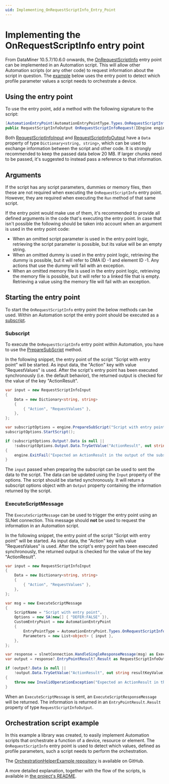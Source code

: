 ```yaml
---
uid: Implementing_OnRequestScriptInfo_Entry_Point
---
```


# Implementing the OnRequestScriptInfo entry point

From DataMiner 10.5.7/10.6.0 <!-- RN 42969 --> onwards, the [OnRequestScriptInfo](xref:Skyline.DataMiner.Automation.AutomationEntryPointType.Types.OnRequestScriptInfo) entry point can be implemented in an Automation script. This will allow other Automation scripts (or any other code) to request information about the script in question. The [example](#orchestration-script-example) below uses the entry point to detect which profile parameter values a script needs to orchestrate a device.

## Using the entry point

To use the entry point, add a method with the following signature to the script:

```csharp
[AutomationEntryPoint(AutomationEntryPointType.Types.OnRequestScriptInfo)]
public RequestScriptInfoOutput OnRequestScriptInfoRequest(IEngine engine, RequestScriptInfoInput inputData)
```

Both [RequestScriptInfoInput](xref:Skyline.DataMiner.Net.Automation.RequestScriptInfoInput) and [RequestScriptInfoOutput](xref:Skyline.DataMiner.Net.Automation.RequestScriptInfoOutput) have a `Data` property of type `Dictionary<string, string>`, which can be used to exchange information between the script and other code. It is strongly recommended to keep the passed data below 20 MB. If larger chunks need to be passed, it's suggested to instead pass a reference to that information.

## Arguments

If the script has any script parameters, dummies or memory files, then these are not required when executing the `OnRequestScriptInfo` entry point. However, they are required when executing the `Run` method of that same script.

If the entry point would make use of them, it's recommended to provide all defined arguments in the code that's executing the entry point. In case that isn't possible the following should be taken into account when an argument is used in the entry point code:

- When an omitted script parameter is used in the entry point logic, retrieving the script parameter is possible, but its value will be an empty string.
- When an omitted dummy is used in the entry point logic, retrieving the dummy is possible, but it will refer to DMA ID -1 and element ID -1. Any actions that use the dummy will fail with an exception.
- When an omitted memory file is used in the entry point logic, retrieving the memory file is possible, but it will refer to a linked file that is empty. Retrieving a value using the memory file will fail with an exception.

## Starting the entry point

To start the `OnRequestScriptInfo` entry point the below methods can be used. Within an Automation script the entry point should be executed as a [subscript](#subscript).

### Subscript

To execute the `OnRequestScriptInfo` entry point within Automation, you have to use the [PrepareSubScript](xref:Skyline.DataMiner.Automation.Engine.PrepareSubScript(System.String,Skyline.DataMiner.Net.Automation.RequestScriptInfoInput)) method.

In the following snippet, the entry point of the script "Script with entry point" will be started. As input data, the "Action" key with value "RequestValues" is used. After the script's entry point has been executed synchronously (i.e. the default behavior), the returned output is checked for the value of the key "ActionResult".

```csharp
var input = new RequestScriptInfoInput
{
    Data = new Dictionary<string, string>
    {
        { "Action", "RequestValues" },
    },
};

var subscriptOptions = engine.PrepareSubScript("Script with entry point", input);
subscriptOptions.StartScript();

if (subscriptOptions.Output?.Data is null ||
    !subscriptOptions.Output.Data.TryGetValue("ActionResult", out string resultKeyValue))
{
    engine.ExitFail("Expected an ActionResult in the output of the subscript.");
}
```

The `input` passed when preparing the subscript can be used to sent the data to the script. The data can be updated using the `Input` property of the options. The script should be started synchronously. It will return a subscript options object with an `Output` property containing the information returned by the script.

### ExecuteScriptMessage

The `ExecuteScriptMessage` can be used to trigger the entry point using an SLNet connection. This message should **not** be used to request the information in an Automation script.

In the following snippet, the entry point of the script "Script with entry point" will be started. As input data, the "Action" key with value "RequestValues" is used. After the script's entry point has been executed synchronously, the returned output is checked for the value of the key "ActionResult".

```csharp
var input = new RequestScriptInfoInput
{
    Data = new Dictionary<string, string>
    {
        { "Action", "RequestValues" },
    },
};

var msg = new ExecuteScriptMessage
{
    ScriptName = "Script with entry point",
    Options = new SA(new[] { "DEFER:FALSE" }),
    CustomEntryPoint = new AutomationEntryPoint
    {
        EntryPointType = AutomationEntryPoint.Types.OnRequestScriptInfo,
        Parameters = new List<object> { input },
    },
};

var response = slnetConnection.HandleSingleResponseMessage(msg) as ExecuteScriptResponseMessage;
var output = response?.EntryPointResult?.Result as RequestScriptInfoOutput;

if (output?.Data is null ||
    !output.Data.TryGetValue("ActionResult", out string resultKeyValue))
{
    throw new InvalidOperationException("Expected an ActionResult in the output of the subscript.");
}
```

When an `ExecuteScriptMessage` is sent, an `ExecuteScriptResponseMessage` will be returned. The information is returned in an `EntryPointResult.Result` property of type `RequestScriptInfoOutput`.

## Orchestration script example

In this example a library was created, to easily implement Automation scripts that orchestrate a function of a device, resource or element. The `OnRequestScriptInfo` entry point is used to detect which values, defined as profile parameters, such a script needs to perform the orchestration.

The [OrchestrationHelperExample repository](https://github.com/SkylineCommunications/SLC-S-OrchestrationHelperExample) is available on GitHub.

A more detailed explanation, together with the flow of the scripts, is available in [the project's README](https://github.com/SkylineCommunications/SLC-S-OrchestrationHelperExample?tab=readme-ov-file#technical-documentation-for-the-orchestrationhelper-example).
